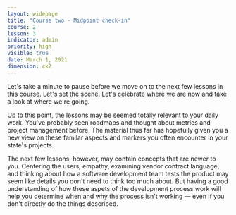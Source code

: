 ```yaml
---
layout: widepage
title: "Course two - Midpoint check-in"
course: 2
lesson: 3
indicator: admin
priority: high
visible: true
date: March 1, 2021
dimension: ck2
---
```


Let's take a minute to pause before we move on to the next few lessons in this course. Let's set the scene. Let's celebrate where we are now and take a look at where we're going.

Up to this point, the lessons may be seemed totally relevant to your daily work. You've probably seen roadmaps and thought about metrics and project management before. The material thus far has hopefully given you a new view on these familar aspects and markers you often encounter in your state's projects.

The next few lessons, however, may contain concepts that are newer to you. Centering the users, empathy, examining vendor contract language, and thinking about how a software development team tests the product may seem like details you don't need to think too much about. But having a good understanding of how these aspets of the development process work will help you determine when and why the process isn't working &mdash; even if you don't directly do the things described. 